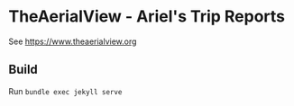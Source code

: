 # TheAerialView - Ariel's Trip Reports

See https://www.theaerialview.org

## Build

Run `bundle exec jekyll serve`